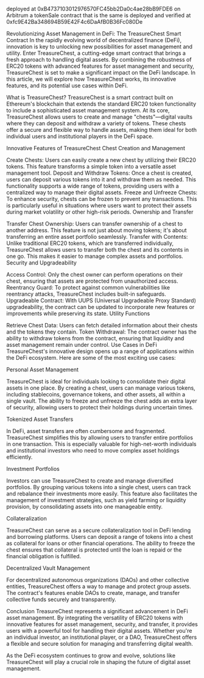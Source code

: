 deployed at 0xB4737103012976570FC45bb2Da0c4ae28bB9FDE6 on Arbitrum
a tokenSale contract that is the same is deployed and verified at 0xfc9E42Ba348694B59E42F4c6DaAfB0B36Fc080De


Revolutionizing Asset Management in DeFi: The TreasureChest Smart Contract
In the rapidly evolving world of decentralized finance (DeFi), innovation is key to unlocking new possibilities for asset management and utility. Enter TreasureChest, a cutting-edge smart contract that brings a fresh approach to handling digital assets. By combining the robustness of ERC20 tokens with advanced features for asset management and security, TreasureChest is set to make a significant impact on the DeFi landscape. In this article, we will explore how TreasureChest works, its innovative features, and its potential use cases within DeFi.

What is TreasureChest?
TreasureChest is a smart contract built on Ethereum's blockchain that extends the standard ERC20 token functionality to include a sophisticated asset management system. At its core, TreasureChest allows users to create and manage "chests"—digital vaults where they can deposit and withdraw a variety of tokens. These chests offer a secure and flexible way to handle assets, making them ideal for both individual users and institutional players in the DeFi space.

Innovative Features of TreasureChest
Chest Creation and Management

Create Chests: Users can easily create a new chest by utilizing their ERC20 tokens. This feature transforms a simple token into a versatile asset management tool.
Deposit and Withdraw Tokens: Once a chest is created, users can deposit various tokens into it and withdraw them as needed. This functionality supports a wide range of tokens, providing users with a centralized way to manage their digital assets.
Freeze and Unfreeze Chests: To enhance security, chests can be frozen to prevent any transactions. This is particularly useful in situations where users want to protect their assets during market volatility or other high-risk periods.
Ownership and Transfer

Transfer Chest Ownership: Users can transfer ownership of a chest to another address. This feature is not just about moving tokens; it's about transferring an entire asset portfolio seamlessly.
Transfer with Contents: Unlike traditional ERC20 tokens, which are transferred individually, TreasureChest allows users to transfer both the chest and its contents in one go. This makes it easier to manage complex assets and portfolios.
Security and Upgradeability

Access Control: Only the chest owner can perform operations on their chest, ensuring that assets are protected from unauthorized access.
Reentrancy Guard: To protect against common vulnerabilities like reentrancy attacks, TreasureChest includes built-in safeguards.
Upgradeable Contract: With UUPS (Universal Upgradeable Proxy Standard) upgradeability, the contract can be updated to incorporate new features or improvements while preserving its state.
Utility Functions

Retrieve Chest Data: Users can fetch detailed information about their chests and the tokens they contain.
Token Withdrawal: The contract owner has the ability to withdraw tokens from the contract, ensuring that liquidity and asset management remain under control.
Use Cases in DeFi
TreasureChest's innovative design opens up a range of applications within the DeFi ecosystem. Here are some of the most exciting use cases:

Personal Asset Management

TreasureChest is ideal for individuals looking to consolidate their digital assets in one place. By creating a chest, users can manage various tokens, including stablecoins, governance tokens, and other assets, all within a single vault. The ability to freeze and unfreeze the chest adds an extra layer of security, allowing users to protect their holdings during uncertain times.

Tokenized Asset Transfers

In DeFi, asset transfers are often cumbersome and fragmented. TreasureChest simplifies this by allowing users to transfer entire portfolios in one transaction. This is especially valuable for high-net-worth individuals and institutional investors who need to move complex asset holdings efficiently.

Investment Portfolios

Investors can use TreasureChest to create and manage diversified portfolios. By grouping various tokens into a single chest, users can track and rebalance their investments more easily. This feature also facilitates the management of investment strategies, such as yield farming or liquidity provision, by consolidating assets into one manageable entity.

Collateralization

TreasureChest can serve as a secure collateralization tool in DeFi lending and borrowing platforms. Users can deposit a range of tokens into a chest as collateral for loans or other financial operations. The ability to freeze the chest ensures that collateral is protected until the loan is repaid or the financial obligation is fulfilled.

Decentralized Vault Management

For decentralized autonomous organizations (DAOs) and other collective entities, TreasureChest offers a way to manage and protect group assets. The contract's features enable DAOs to create, manage, and transfer collective funds securely and transparently.

Conclusion
TreasureChest represents a significant advancement in DeFi asset management. By integrating the versatility of ERC20 tokens with innovative features for asset management, security, and transfer, it provides users with a powerful tool for handling their digital assets. Whether you're an individual investor, an institutional player, or a DAO, TreasureChest offers a flexible and secure solution for managing and transferring digital wealth.

As the DeFi ecosystem continues to grow and evolve, solutions like TreasureChest will play a crucial role in shaping the future of digital asset management.
